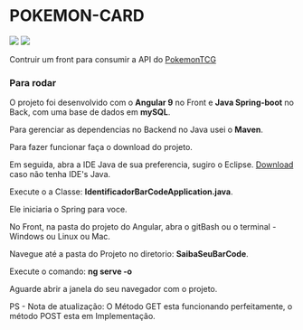 # POKEMON-CARD
<img src="https://img.shields.io/badge/Angular-9.1.1-red"> <img src="https://img.shields.io/badge/NETLIFY-DEPLOY-blue">

Contruir um front para consumir a API do [PokemonTCG](https://pokemontcg.io/)

### **Para rodar**
O projeto foi desenvolvido com o **Angular 9** no Front e **Java Spring-boot** no Back, com uma base de dados em **mySQL**.

Para gerenciar as dependencias no Backend no Java usei o **Maven**.

Para fazer funcionar faça o download do projeto.

Em seguida, abra a IDE Java de sua preferencia, sugiro o Eclipse. [Download](https://www.eclipse.org/downloads/) caso não tenha IDE's Java.

Execute o a Classe: **IdentificadorBarCodeApplication.java**.

Ele iniciaria o Spring para voce.

No Front, na pasta do projeto do Angular, abra o gitBash ou o terminal - Windows ou Linux ou Mac.

Navegue até a pasta do Projeto no diretorio: **SaibaSeuBarCode**.


Execute o comando: **ng serve -o**

Aguarde abrir a janela do seu navegador com o projeto.

PS - Nota de atualização: O Método GET esta funcionando perfeitamente, o método POST esta em Implementação.